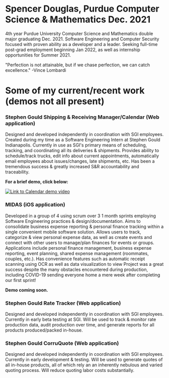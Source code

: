 # Spencer Douglas, Purdue Computer Science & Mathematics Dec. 2021

4th year Purdue University Computer Science and Mathematics double major graduating Dec. 2021.
Software Engineering and Computer Security focused with proven ability as a developer and a leader.
Seeking full-time post-grad employment beginning Jan 2022, as well as internship opportunities for Summer 2021.

"Perfection is not attainable, but if we chase perfection, we can catch excellence." -Vince Lombardi 

# Some of my current/recent work (demos not all present)

### Stephen Gould Shipping & Receiving Manager/Calendar (Web application)
  Designed and developed independently in coordination with SGI employees. Created during my time as a Software Engineering Intern at Stephen Gould
  Indianapolis. Currently in use as SGI's primary means of scheduling, tracking, and coordinating all its deliveries & 
  shipments. Provides ability to schedule/track trucks, edit info about current appointments, automatically email employees
  about issues/changes, late shipments, etc. Has been a tremendous success & greatly increased S&R accountability and traceability.
  
  <b>For a brief demo, click below:</b>
  
[![Link to Calendar demo video](https://img.youtube.com/vi/JgYEQMiKT60/0.jpg)](https://www.youtube.com/watch?v=JgYEQMiKT60)

### MIDAS (iOS application)

  Developed in a group of 4 using scrum over 3 1 month sprints employing Software Engineering practices & design/documentation. Aims to consolidate business expense reporting
  & personal finance tracking within a single convenient mobile software solution. Allows users to track, categorize & view personal expense data, as well as create
  events and connect with other users to manage/plan finances for events or groups. Applications include personal finance management, business expense reporting, event planning,
  shared expense management (roommates, couples, etc.). Has convenience features such as automatic receipt scanning using OCR as well as data visualization to view Project was a great success despite the many obstacles encountered during production, including
  COVID-19 sending everyone home a mere week after completing our first sprint!
 
 <b>Demo coming soon.</b>
  
### Stephen Gould Rate Tracker (Web application)

  Designed and developed independently in coordination with SGI employees. Currently in early beta testing at SGI. Will be used to track & monitor rate
  production data, audit production over time, and generate reports for all products produced/packed in-house.
  
### Stephen Gould CorruQuote (Web application)

  Designed and developed independently in coordination with SGI employees. Currently in early development & testing. Will be used to generate quotes of
  all in-house products, all of which rely an an inherently nebulous and varied quoting process. Will reduce quoting labor costs substantially. 
